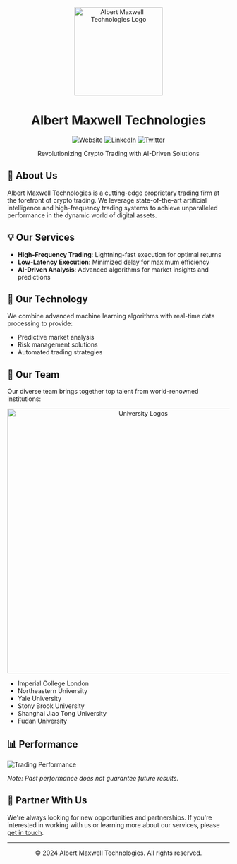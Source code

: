 <div align="center">
  <img src="https://your-image-url.com/albert-maxwell-logo.png" alt="Albert Maxwell Technologies Logo" width="200"/>
  
  # Albert Maxwell Technologies

  [![Website](https://img.shields.io/badge/Website-Visit%20Us-blue?style=for-the-badge&logo=google-chrome)](https://albert-maxwell.github.io/)
  [![LinkedIn](https://img.shields.io/badge/LinkedIn-Follow%20Us-blue?style=for-the-badge&logo=linkedin)](https://www.linkedin.com/company/albert-maxwell-technologies)
  [![Twitter](https://img.shields.io/badge/Twitter-Follow%20Us-blue?style=for-the-badge&logo=twitter)](https://twitter.com/AlbertMaxwellTech)

  Revolutionizing Crypto Trading with AI-Driven Solutions
</div>

## 🚀 About Us

Albert Maxwell Technologies is a cutting-edge proprietary trading firm at the forefront of crypto trading. We leverage state-of-the-art artificial intelligence and high-frequency trading systems to achieve unparalleled performance in the dynamic world of digital assets.

## 💡 Our Services

- **High-Frequency Trading**: Lightning-fast execution for optimal returns
- **Low-Latency Execution**: Minimized delay for maximum efficiency
- **AI-Driven Analysis**: Advanced algorithms for market insights and predictions

## 🔧 Our Technology

We combine advanced machine learning algorithms with real-time data processing to provide:

- Predictive market analysis
- Risk management solutions
- Automated trading strategies

## 🌟 Our Team

Our diverse team brings together top talent from world-renowned institutions:

<div align="center">
  <img src="https://your-image-url.com/university-logos.png" alt="University Logos" width="600"/>
</div>

- Imperial College London
- Northeastern University
- Yale University
- Stony Brook University
- Shanghai Jiao Tong University
- Fudan University

## 📊 Performance

![Trading Performance](https://your-image-url.com/performance-graph.png)

*Note: Past performance does not guarantee future results.*

## 🤝 Partner With Us

We're always looking for new opportunities and partnerships. If you're interested in working with us or learning more about our services, please [get in touch](mailto:contact@albertmaxwell.com).

---

<div align="center">
  © 2024 Albert Maxwell Technologies. All rights reserved.
</div>